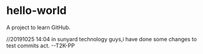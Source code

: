 # hello-world
A project to learn GitHub.

//20191025 14:04 in sunyard technology
guys,i have done some changes to test commits act. --T2K-PP
